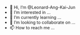 - 👋 Hi, I’m @Leonard-Ang-Kai-Jun
- 👀 I’m interested in ...
- 🌱 I’m currently learning ...
- 💞️ I’m looking to collaborate on ...
- 📫 How to reach me ...

<!---
Leonard-Ang-Kai-Jun/Leonard-Ang-Kai-Jun is a ✨ special ✨ repository because its `README.md` (this file) appears on your GitHub profile.
You can click the Preview link to take a look at your changes.
--->
